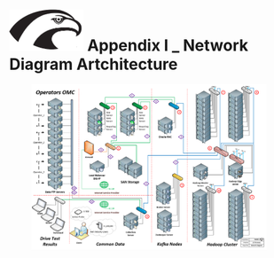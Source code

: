
# <img src="../Hawk.png" width="134" height="75"> Appendix I _ Network Diagram Artchitecture

<figure>
<img src="../High Level Design/Hawk_NetworksDiagram.png" width="%100" height="%100">
</figure>
